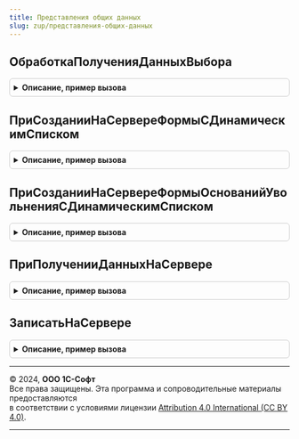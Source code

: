 ```yaml
---
title: Представления общих данных
slug: zup/представления-общих-данных
---
```



## ОбработкаПолученияДанныхВыбора
<details style="margin: 1em 0; padding: 0.5em; border: 1px solid #ccc; border-radius: 6px;">

<summary style="font-weight: bold; cursor: pointer;">Описание, пример вызова</summary>

```bsl

Процедура ОбработкаПолученияДанныхВыбора(Источник, ДанныеВыбора, Параметры, СтандартнаяОбработка) Экспорт
```

Пример вызова
```bsl
ПредставленияОбщихДанных.ОбработкаПолученияДанныхВыбора(Источник, ДанныеВыбора, Параметры, СтандартнаяОбработка) 
```
</details>

## ПриСозданииНаСервереФормыСДинамическимСписком
<details style="margin: 1em 0; padding: 0.5em; border: 1px solid #ccc; border-radius: 6px;">

<summary style="font-weight: bold; cursor: pointer;">Описание, пример вызова</summary>

```bsl

// Устанавливает текст запроса в динамическом списке объекта с настраиваемым представлением.
//
// Параметры:
//  Список - ТаблицаФормы - элемент формы динамического списка, для которого устанавливаются свойства.
//
Процедура ПриСозданииНаСервереФормыСДинамическимСписком(Список) Экспорт
```

Пример вызова
```bsl
ПредставленияОбщихДанных.ПриСозданииНаСервереФормыСДинамическимСписком(Список) 
```
</details>

## ПриСозданииНаСервереФормыОснованийУвольненияСДинамическимСписком
<details style="margin: 1em 0; padding: 0.5em; border: 1px solid #ccc; border-radius: 6px;">

<summary style="font-weight: bold; cursor: pointer;">Описание, пример вызова</summary>

```bsl

// Устанавливает текст запроса в динамическом списке объекта оснований увольнения с настраиваемым
// представлением.
//
// Параметры:
//  Список - ТаблицаФормы - элемент формы динамического списка, для которого устанавливаются свойства.
//
Процедура ПриСозданииНаСервереФормыОснованийУвольненияСДинамическимСписком(Список) Экспорт
```

Пример вызова
```bsl
ПредставленияОбщихДанных.ПриСозданииНаСервереФормыОснованийУвольненияСДинамическимСписком(Список) 
```
</details>

## ПриПолученииДанныхНаСервере
<details style="margin: 1em 0; padding: 0.5em; border: 1px solid #ccc; border-radius: 6px;">

<summary style="font-weight: bold; cursor: pointer;">Описание, пример вызова</summary>

```bsl

Процедура ПриПолученииДанныхНаСервере(Форма, ТекущийОбъект) Экспорт
```

Пример вызова
```bsl
ПредставленияОбщихДанных.ПриПолученииДанныхНаСервере(Форма, ТекущийОбъект) 
```
</details>

## ЗаписатьНаСервере
<details style="margin: 1em 0; padding: 0.5em; border: 1px solid #ccc; border-radius: 6px;">

<summary style="font-weight: bold; cursor: pointer;">Описание, пример вызова</summary>

```bsl

Процедура ЗаписатьНаСервере(Форма) Экспорт
```

Пример вызова
```bsl
ПредставленияОбщихДанных.ЗаписатьНаСервере(Форма) 
```
</details>

---

© 2024, **ООО 1С-Софт**  
Все права защищены. Эта программа и сопроводительные материалы предоставляются  
в соответствии с условиями лицензии [Attribution 4.0 International (CC BY 4.0)](https://creativecommons.org/licenses/by/4.0/legalcode).

---

